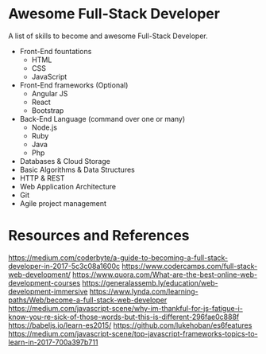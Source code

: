 # Awesome Full-Stack Developer

A  list of skills to become and awesome Full-Stack Developer.

- Front-End fountations
  - HTML
  - CSS
  - JavaScript 
- Front-End frameworks (Optional)
  - Angular JS
  - React
  - Bootstrap
- Back-End Language (command over one or many)
  - Node.js
  - Ruby
  - Java
  - Php
- Databases & Cloud Storage  
- Basic Algorithms & Data Structures
- HTTP & REST
- Web Application Architecture
- Git
- Agile project management


# Resources and References

https://medium.com/coderbyte/a-guide-to-becoming-a-full-stack-developer-in-2017-5c3c08a1600c
https://www.codercamps.com/full-stack-web-development/
https://www.quora.com/What-are-the-best-online-web-development-courses
https://generalassemb.ly/education/web-development-immersive
https://www.lynda.com/learning-paths/Web/become-a-full-stack-web-developer
https://medium.com/javascript-scene/why-im-thankful-for-js-fatigue-i-know-you-re-sick-of-those-words-but-this-is-different-296fae0c888f
https://babeljs.io/learn-es2015/
https://github.com/lukehoban/es6features
https://medium.com/javascript-scene/top-javascript-frameworks-topics-to-learn-in-2017-700a397b711

  
